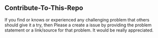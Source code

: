 ## Contribute-To-This-Repo

If you find or knows or experienced any challenging problem that others should give it a try, then Please a create a issue by providing the problem statement or a link/source for that problem. It would be really appreciated.
